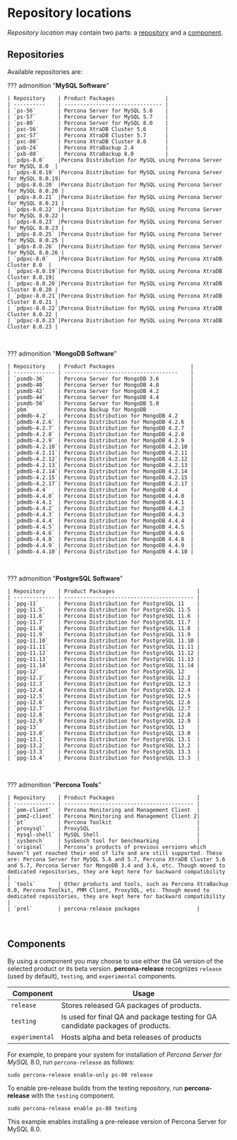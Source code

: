 # Repository locations

*Repository location* may contain two parts: a [repository](#repositories) and a [component](#components).

## Repositories

Available repositories are:

??? admonition "**MySQL Software**"

     
    | Repository    | Product Packages                |
    | ----------    | ------------------------------- |
    | `ps-56`       | Percona Server for MySQL 5.6    |
    | `ps-57`       | Percona Server for MySQL 5.7    |
    | `ps-80`       | Percona Server for MySQL 8.0    |
    | `pxc-56`      | Percona XtraDB Cluster 5.6      |
    | `pxc-57`      | Percona XtraDB Cluster 5.7      |
    | `pxc-80`      | Percona XtraDB Cluster 8.0      |
    | `pxb-24`      | Percona XtraBackup 2.4          |
    | `pxb-80`      | Percona XtraBackup 8.0          |
    | `pdps-8.0`    |Percona Distribution for MySQL using Percona Server for MySQL 8.0  |
    | `pdps-8.0.19` |Percona Distribution for MySQL using Percona Server for MySQL 8.0.19|
    | `pdps-8.0.20` |Percona Distribution for MySQL using Percona Server for MySQL 8.0.20 |
    | `pdps-8.0.21` |Percona Distribution for MySQL using Percona Server for MySQL 8.0.21 |
    | `pdps-8.0.22` |Percona Distribution for MySQL using Percona Server for MySQL 8.0.22 |
    | `pdps-8.0.23` |Percona Distribution for MySQL using Percona Server for MySQL 8.0.23 |
    | `pdps-8.0.25` |Percona Distribution for MySQL using Percona Server for MySQL 8.0.25 |
    | `pdps-8.0.26` |Percona Distribution for MySQL using Percona Server for MySQL 8.0.26 |
    | `pdpxc-8.0`   |Percona Distribution for MySQL using Percona XtraDB Cluster 8.0  |
    | `pdpxc-8.0.19`|Percona Distribution for MySQL using Percona XtraDB Cluster 8.0.19|
    | `pdpxc-8.0.20`|Percona Distribution for MySQL using Percona XtraDB Cluster 8.0.20 |
    | `pdpxc-8.0.21`|Percona Distribution for MySQL using Percona XtraDB Cluster 8.0.21 |
    | `pdpxc-8.0.22`|Percona Distribution for MySQL using Percona XtraDB Cluster 8.0.22 |
    | `pdpxc-8.0.23`|Percona Distribution for MySQL using Percona XtraDB Cluster 8.0.23 |
  
&nbsp;  

??? admonition "**MongoDB Software**"

    | Repository    | Product Packages                        |
    | ------------- | ------------------------------------    |
    | `psmdb-36`    | Percona Server for MongoDB 3.6          |
    | `psmdb-40`    | Percona Server for MongoDB 4.0          |
    | `psmdb-42`    | Percona Server for MongoDB 4.2          |
    | `psmdb-44`    | Percona Server for MongoDB 4.4          |
    | `psmdb-50`    | Percona Server for MongoDB 5.0          |
    | `pbm`         | Percona Backup for MongoDB              |
    | `pdmdb-4.2`   | Percona Distribution for MongoDB 4.2    |
    | `pdmdb-4.2.6` | Percona Distribution for MongoDB 4.2.6  |
    | `pdmdb-4.2.7` | Percona Distribution for MongoDB 4.2.7  |
    | `pdmdb-4.2.8` | Percona Distribution for MongoDB 4.2.8  |
    | `pdmdb-4.2.9` | Percona Distribution for MongoDB 4.2.9  |
    | `pdmdb-4.2.10`| Percona Distribution for MongoDB 4.2.10 |
    | `pdmdb-4.2.11`| Percona Distribution for MongoDB 4.2.11 |
    | `pdmdb-4.2.12`| Percona Distribution for MongoDB 4.2.12 |
    | `pdmdb-4.2.13`| Percona Distribution for MongoDB 4.2.13 |
    | `pdmdb-4.2.14`| Percona Distribution for MongoDB 4.2.14 |
    | `pdmdb-4.2.15`| Percona Distribution for MongoDB 4.2.15 |
    | `pdmdb-4.2.17`| Percona Distribution for MongoDB 4.2.17 |
    | `pdmdb-4.4`   | Percona Distribution for MongoDB 4.4    |
    | `pdmdb-4.4.0` | Percona Distribution for MongoDB 4.4.0  |
    | `pdmdb-4.4.1` | Percona Distribution for MongoDB 4.4.1  |
    | `pdmdb-4.4.2` | Percona Distribution for MongoDB 4.4.2  |
    | `pdmdb-4.4.3` | Percona Distribution for MongoDB 4.4.3  |
    | `pdmdb-4.4.4` | Percona Distribution for MongoDB 4.4.4  |
    | `pdmdb-4.4.5` | Percona Distribution for MongoDB 4.4.5  |
    | `pdmdb-4.4.6` | Percona Distribution for MongoDB 4.4.6  |
    | `pdmdb-4.4.8` | Percona Distribution for MongoDB 4.4.8  |
    | `pdmdb-4.4.9` | Percona Distribution for MongoDB 4.4.9  |
    | `pdmdb-4.4.10`| Percona Distribution for MongoDB 4.4.10 |
    


&nbsp;  

??? admonition "**PostgreSQL Software**"

    | Repository    | Product Packages                          |
    | ------------- | ----------------------------------------- |
    | `ppg-11`      | Percona Distribution for PostgreSQL 11    |
    | `ppg-11.5`    | Percona Distribution for PostgreSQL 11.5  |
    | `ppg-11.6`    | Percona Distribution for PostgreSQL 11.6  |
    | `ppg-11.7`    | Percona Distribution for PostgreSQL 11.7  |
    | `ppg-11.8`    | Percona Distribution for PostgreSQL 11.8  |
    | `ppg-11.9`    | Percona Distribution for PostgreSQL 11.9  |
    | `ppg-11.10`   | Percona Distribution for PostgreSQL 11.10 |
    | `ppg-11.11`   | Percona Distribution for PostgreSQL 11.11 |
    | `ppg-11.12`   | Percona Distribution for PostgreSQL 11.12 |
    | `ppg-11.13`   | Percona Distribution for PostgreSQL 11.13 |
    | `ppg-11.14`   | Percona Distribution for PostgreSQL 11.14 |
    | `ppg-12`      | Percona Distribution for PostgreSQL 12    |
    | `ppg-12.2`    | Percona Distribution for PostgreSQL 12.2  |
    | `ppg-12.3`    | Percona Distribution for PostgreSQL 12.3  |
    | `ppg-12.4`    | Percona Distribution for PostgreSQL 12.4  |
    | `ppg-12.5`    | Percona Distribution for PostgreSQL 12.5  |
    | `ppg-12.6`    | Percona Distribution for PostgreSQL 12.6  |
    | `ppg-12.7`    | Percona Distribution for PostgreSQL 12.7  |
    | `ppg-12.8`    | Percona Distribution for PostgreSQL 12.8  |
    | `ppg-12.9`    | Percona Distribution for PostgreSQL 12.9  |
    | `ppg-13`      | Percona Distribution for PostgreSQL 13    |
    | `ppg-13.0`    | Percona Distribution for PostgreSQL 13.0  |
    | `ppg-13.1`    | Percona Distribution for PostgreSQL 13.1  |
    | `ppg-13.2`    | Percona Distribution for PostgreSQL 13.2  |
    | `ppg-13.3`    | Percona Distribution for PostgreSQL 13.3  |
    | `ppg-13.4`    | Percona Distribution for PostgreSQL 13.3  |

&nbsp;  

??? admonition "**Percona Tools**"

    | Repository    | Product Packages                          |
    | ------------- | ----------------------------------------- |
    | `pmm-client`  | Percona Monitoring and Management Client  |
    | `pmm2-client` | Percona Monitoring and Management Client 2|
    | `pt`          | Percona Toolkit                           |
    | `proxysql`    | ProxySQL                                  |
    | `mysql-shell` | MySQL Shell                               |
    | `sysbench`    | Sysbench tool for benchmarking            |
    | `original`    | Percona’s products of previous versions which haven’t yet reached their end of life and are still supported. These are: Percona Server for MySQL 5.6 and 5.7, Percona XtraDB Cluster 5.6 and 5.7, Percona Server for MongoDB 3.4 and 3.6, etc. Though moved to dedicated repositories, they are kept here for backward compatibility |
    | `tools`       | Other products and tools, such as Percona XtraBackup 8.0, Percona Toolkit, PMM Client, ProxySQL, etc. Though moved to dedicated repositories, they are kept here for backward compatibility |
    | `prel`        | percona-release packages                  |

&nbsp;    

## Components

By using a component you may choose to use either the GA version of the selected
product or its beta version. **percona-release** recognizes `release` (used by
default), `testing`, and `experimental` components.

| Component     | Usage                                     |
| ------------- | ----------------------------------------- |
| `release`     | Stores released GA packages of products.  |
| `testing`     | Is used for final QA and package testing for GA candidate packages of products. |
| `experimental`| Hosts alpha and beta releases of products |

For example, to prepare your system for installation of *Percona Server for MySQL*
8.0, run `percona-release` as follows:

```
sudo percona-release enable-only ps-80 release
```

To enable pre-release builds from the testing repository, run **percona-release**
with the `testing` component.

```
sudo percona-release enable ps-80 testing
```

This example enables installing a pre-release version of Percona Server for MySQL 8.0.

